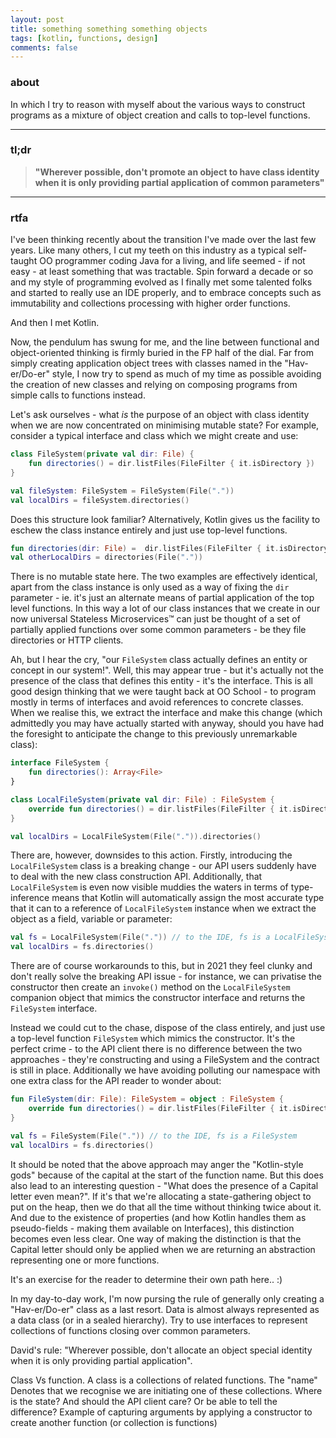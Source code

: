 ```yaml
---
layout: post 
title: something something something objects
tags: [kotlin, functions, design]
comments: false
---
```


### about
In which I try to reason with myself about the various ways to construct programs as a mixture of object creation and calls to top-level functions.

<hr/>

### tl;dr
> **"Wherever possible, don't promote an object to have class identity when it is only providing partial application of common parameters"**

<hr/>

### rtfa

I've been thinking recently about the transition I've made over the last few years. Like many others, I cut my teeth on this industry as a typical self-taught OO programmer coding Java for a living, and life seemed - if not easy - at least something that was tractable. Spin forward a decade or so and my style of programming evolved as I finally met some talented folks and started to really use an IDE properly, and to embrace concepts such as immutability and collections processing with higher order functions.

And then I met Kotlin.

Now, the pendulum has swung for me, and the line between functional and object-oriented thinking is firmly buried in the FP half of the dial. Far from simply creating application object trees with classes named in the "Hav-er/Do-er" style, I now try to spend as much of my time as possible avoiding the creation of new classes and relying on composing programs from simple calls to functions instead.

Let's ask ourselves - what *is* the purpose of an object with class identity when we are now concentrated on minimising mutable state? For example, consider a typical interface and class which we might create and use:

```kotlin
class FileSystem(private val dir: File) {
    fun directories() = dir.listFiles(FileFilter { it.isDirectory })
}

val fileSystem: FileSystem = FileSystem(File("."))
val localDirs = fileSystem.directories()
```

Does this structure look familiar? Alternatively, Kotlin gives us the facility to eschew the class instance entirely and just use top-level functions.

```kotlin
fun directories(dir: File) =  dir.listFiles(FileFilter { it.isDirectory })
val otherLocalDirs = directories(File("."))
```

There is no mutable state here. The two examples are effectively identical, apart from the class instance is only used as a way of fixing the `dir` parameter - ie. it's just an alternate means of partial application of the top level functions. In this way a lot of our class instances that we create in our now universal Stateless Microservices™ can just be thought of a set of partially applied functions over some common parameters - be they file directories or HTTP clients. 

Ah, but I hear the cry, "our `FileSystem` class actually defines an entity or concept in our system!". Well, this may appear true - but it's actually not the presence of the class that defines this entity - it's the interface. This is all good design thinking that we were taught back at OO School - to program mostly in terms of interfaces and avoid references to concrete classes. When we realise this, we extract the interface and make this change (which admittedly you may have actually started with anyway, should you have had the foresight to anticipate the change to this previously unremarkable class):

```kotlin
interface FileSystem {
    fun directories(): Array<File>
}

class LocalFileSystem(private val dir: File) : FileSystem {
    override fun directories() = dir.listFiles(FileFilter { it.isDirectory })
}

val localDirs = LocalFileSystem(File(".")).directories()
```

There are, however, downsides to this action. Firstly, introducing the `LocalFileSystem` class is a breaking change - our API users suddenly have to deal with the new class construction API. Additionally, that `LocalFileSystem` is even now visible muddies the waters in terms of type-inference means that Kotlin will automatically assign the most accurate type that it can to a reference of `LocalFileSystem` instance when we extract the object as a field, variable or parameter:

```kotlin
val fs = LocalFileSystem(File(".")) // to the IDE, fs is a LocalFileSystem
val localDirs = fs.directories()
```

There are of course workarounds to this, but in 2021 they feel clunky and don't really solve the breaking API issue - for instance, we can privatise the constructor then create an `invoke()` method on the `LocalFileSystem` companion object that mimics the constructor interface and returns the `FileSystem` interface.

Instead we could cut to the chase, dispose of the class entirely, and just use a top-level function `FileSystem` which mimics the constructor. It's the perfect crime - to the API client there is no difference between the two approaches - they're constructing and using a FileSystem and the contract is still in place. Additionally we have avoiding polluting our namespace with one extra class for the API reader to wonder about:

```kotlin
fun FileSystem(dir: File): FileSystem = object : FileSystem {
    override fun directories() = dir.listFiles(FileFilter { it.isDirectory })
}

val fs = FileSystem(File(".")) // to the IDE, fs is a FileSystem
val localDirs = fs.directories()
```

It should be noted that the above approach may anger the "Kotlin-style gods" because of the capital at the start of the function name. But this does also lead to an interesting question - "What does the presence of a Capital letter even mean?". If it's that we're allocating a state-gathering object to put on the heap, then we do that all the time without thinking twice about it. And due to the existence of properties (and how Kotlin handles them as pseudo-fields - making them available on Interfaces), this distinction becomes even less clear. One way of making the distinction is that the Capital letter should only be applied when we are returning an abstraction representing one or more functions.

It's an exercise for the reader to determine their own path here.. :) 

In my day-to-day work, I'm now pursing the rule of generally only creating a "Hav-er/Do-er" class as a last resort. Data is almost always represented as a data class (or in a sealed hierarchy). Try to use interfaces to represent collections of functions closing over common parameters.

David's rule: "Wherever possible, don't allocate an object special identity when it is only providing partial application".

Class Vs function.
A class is a collections of related functions. The "name" Denotes that we recognise we are initiating one of these collections.
Where is the state? And should the API client care? Or be able to tell the difference?
Example of capturing arguments by applying a constructor to create another function (or collection is functions)
